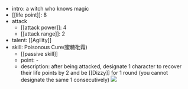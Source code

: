 - intro: a witch who knows magic
- [[life point]]: 8
- attack
	- [[attack power]]: 4
	- [[attack range]]: 2
- talent: [[Agility]]
- skill: Poisonous Cure(蜜糖砒霜) 
	- [[passive skill]] 
	- point: - 
	- description: after being attacked, designate 1 character to recover their life points by 2 and be [[Dizzy]] for 1 round (you cannot designate the same 1 consecutively)
  ![](https://imgsa.baidu.com/forum/w%3D580/sign=e706b538db39b6004dce0fbfd9523526/da31e0246b600c33758c6813144c510fdbf9a1c3.jpg)
